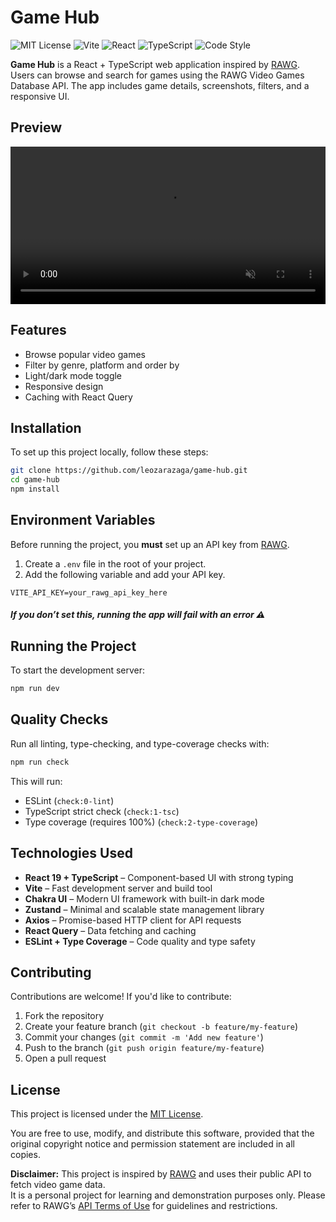 # Game Hub
![MIT License](https://img.shields.io/badge/license-MIT-blue.svg)
![Vite](https://img.shields.io/badge/Built%20With-Vite-646CFF?logo=vite&logoColor=FFD62E)
![React](https://img.shields.io/badge/React-19.x-61DAFB?logo=react)
![TypeScript](https://img.shields.io/badge/TypeScript-5.x-3178C6?logo=typescript)
![Code Style](https://img.shields.io/badge/Code%20Style-ESLint%20%2B%20Type%20Coverage-blue)


**Game Hub** is a React + TypeScript web application inspired by [RAWG](https://rawg.io/). Users can browse and search for games using the RAWG Video Games Database API. The app includes game details, screenshots, filters, and a responsive UI.

## Preview

<video autoplay loop muted playsinline width="100%">
  <source src="./src/assets/game-hub-preview.mp4" type="video/mp4">
  Your browser does not support the video tag.
</video>


## Features

-   Browse popular video games
-   Filter by genre, platform and order by
-   Light/dark mode toggle
-   Responsive design
-   Caching with React Query

## Installation

To set up this project locally, follow these steps:

```bash
git clone https://github.com/leozarazaga/game-hub.git
cd game-hub
npm install
```

## Environment Variables

Before running the project, you **must** set up an API key from [RAWG](https://rawg.io/apidocs).

1. Create a `.env` file in the root of your project.
2. Add the following variable and add your API key.

```env
VITE_API_KEY=your_rawg_api_key_here
```

##### If you don’t set this, running the app will fail with an error ⚠️

## Running the Project

To start the development server:

```bash
npm run dev
```

## Quality Checks

Run all linting, type-checking, and type-coverage checks with:

```bash
npm run check
```

This will run:

-   ESLint (`check:0-lint`)
-   TypeScript strict check (`check:1-tsc`)
-   Type coverage (requires 100%) (`check:2-type-coverage`)

## Technologies Used

-   **React 19 + TypeScript** – Component-based UI with strong typing
-   **Vite** – Fast development server and build tool
-   **Chakra UI** – Modern UI framework with built-in dark mode
-   **Zustand** – Minimal and scalable state management library
-   **Axios** – Promise-based HTTP client for API requests
-   **React Query** – Data fetching and caching
-   **ESLint + Type Coverage** – Code quality and type safety

## Contributing

Contributions are welcome! If you'd like to contribute:

1. Fork the repository
2. Create your feature branch (`git checkout -b feature/my-feature`)
3. Commit your changes (`git commit -m 'Add new feature'`)
4. Push to the branch (`git push origin feature/my-feature`)
5. Open a pull request

## License

This project is licensed under the [MIT License](./LICENSE).

You are free to use, modify, and distribute this software, provided that the original copyright notice and permission statement are included in all copies.

**Disclaimer:** This project is inspired by [RAWG](https://rawg.io/) and uses their public API to fetch video game data.  
It is a personal project for learning and demonstration purposes only. Please refer to RAWG’s [API Terms of Use](https://rawg.io/apidocs) for guidelines and restrictions.
